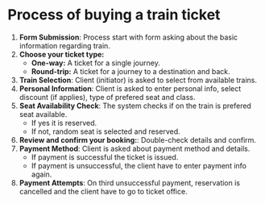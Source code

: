 # Process of buying a train ticket

1. **Form Submission**: Process start with form asking about the basic information regarding train.
2. **Choose your ticket type:**
    - **One-way:** A ticket for a single journey.
    - **Round-trip:** A ticket for a journey to a destination and back.
2. **Train Selection**:  Client (initiator) is asked to select from available trains.
3. **Personal Information**: Client is asked to enter personal info, select discount (if applies), type of prefered seat and class.
4. **Seat Availability Check**: The system checks if on the train is prefered seat available. 
    - If yes it is reserved. 
    - If not, random seat is selected and reserved. 
7. **Review and confirm your booking:**: Double-check details and confirm.
5. **Payment Method**: Client is asked about payment method and details.
    - If payment is successful the ticket is issued.
    - If payment is unsuccessful, the client have to enter payment info again.
8. **Payment Attempts**: On third unsuccessful payment, reservation is cancelled and the client have to go to ticket office.

